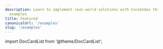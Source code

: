 ```yaml
---
description: Learn to implement real-world solutions with CocoIndex through practical
  examples
title: Featured 
canonicalUrl: '/examples'
slug: '/examples'
---
```


import DocCardList from '@theme/DocCardList';

<DocCardList />